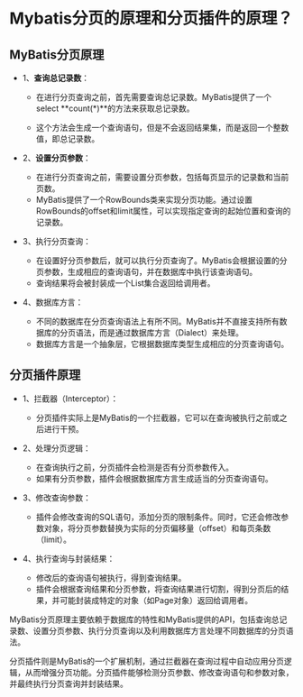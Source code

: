 # Mybatis分页的原理和分页插件的原理？

## MyBatis分页原理

- 1、**查询总记录数**：
    - 在进行分页查询之前，首先需要查询总记录数。MyBatis提供了一个select **count(*)**的方法来获取总记录数。

    -   这个方法会生成一个查询语句，但是不会返回结果集，而是返回一个整数值，即总记录数。

-   2、**设置分页参数**：
    -   在进行分页查询之前，需要设置分页参数，包括每页显示的记录数和当前页数。
    -   MyBatis提供了一个RowBounds类来实现分页功能。通过设置RowBounds的offset和limit属性，可以实现指定查询的起始位置和查询的记录数。

-   3、执行分页查询：
    -   在设置好分页参数后，就可以执行分页查询了。MyBatis会根据设置的分页参数，生成相应的查询语句，并在数据库中执行该查询语句。
    -   查询结果将会被封装成一个List集合返回给调用者。

-   4、数据库方言：
    -   不同的数据库在分页查询语法上有所不同。MyBatis并不直接支持所有数据库的分页语法，而是通过数据库方言（Dialect）来处理。
    -   数据库方言是一个抽象层，它根据数据库类型生成相应的分页查询语句。

## 分页插件原理

-   1、拦截器（Interceptor）：
    -   分页插件实际上是MyBatis的一个拦截器，它可以在查询被执行之前或之后进行干预。

-   2、处理分页逻辑：
    -   在查询执行之前，分页插件会检测是否有分页参数传入。
    -   如果有分页参数，插件会根据数据库方言生成适当的分页查询语句。

-   3、修改查询参数：
    -   插件会修改查询的SQL语句，添加分页的限制条件。同时，它还会修改参数对象，将分页参数替换为实际的分页偏移量（offset）和每页条数（limit）。

-   4、执行查询与封装结果：
    -   修改后的查询语句被执行，得到查询结果。
    -   插件会根据查询结果和分页参数，将查询结果进行切割，得到分页后的结果，并可能封装成特定的对象（如Page对象）返回给调用者。

MyBatis分页原理主要依赖于数据库的特性和MyBatis提供的API，包括查询总记录数、设置分页参数、执行分页查询以及利用数据库方言处理不同数据库的分页语法。

分页插件则是MyBatis的一个扩展机制，通过拦截器在查询过程中自动应用分页逻辑，从而增强分页功能。分页插件能够检测分页参数、修改查询语句和参数对象，并最终执行分页查询并封装结果。
